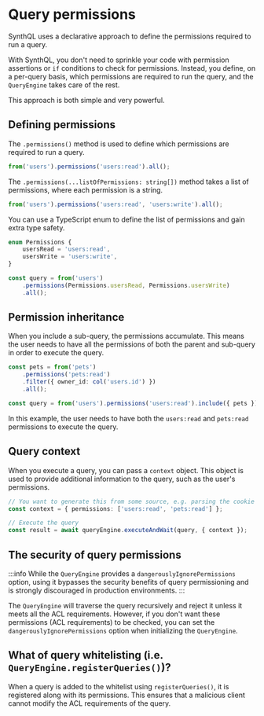 # Query permissions

SynthQL uses a declarative approach to define the permissions required to run a query.

With SynthQL, you don't need to sprinkle your code with permission assertions or `if` conditions to check for permissions. Instead, you define, on a per-query basis, which permissions are required to run the query, and the `QueryEngine` takes care of the rest.

This approach is both simple and very powerful.

## Defining permissions

The `.permissions()` method is used to define which permissions are required to run a query.

```ts
from('users').permissions('users:read').all();
```

The `.permissions(...listOfPermissions: string[])` method takes a list of permissions, where each permission is a string.

```ts
from('users').permissions('users:read', 'users:write').all();
```

You can use a TypeScript enum to define the list of permissions and gain extra type safety.

```ts
enum Permissions {
    usersRead = 'users:read',
    usersWrite = 'users:write',
}

const query = from('users')
    .permissions(Permissions.usersRead, Permissions.usersWrite)
    .all();
```

## Permission inheritance

When you include a sub-query, the permissions accumulate. This means the user needs to have all the permissions of both the parent and sub-query in order to execute the query.

```ts
const pets = from('pets')
    .permissions('pets:read')
    .filter({ owner_id: col('users.id') })
    .all();

const query = from('users').permissions('users:read').include({ pets }).all();
```

In this example, the user needs to have both the `users:read` and `pets:read` permissions to execute the query.

## Query context

When you execute a query, you can pass a `context` object. This object is used to provide additional information to the query, such as the user's permissions.

```ts
// You want to generate this from some source, e.g. parsing the cookie sent with a HTTP request
const context = { permissions: ['users:read', 'pets:read'] };

// Execute the query
const result = await queryEngine.executeAndWait(query, { context });
```

## The security of query permissions

:::info
While the `QueryEngine` provides a `dangerouslyIgnorePermissions` option, using it bypasses the security benefits of query permissioning and is strongly discouraged in production environments.
:::

The `QueryEngine` will traverse the query recursively and reject it unless it meets all the ACL requirements. However, if you don't want these permissions (ACL requirements) to be checked, you can set the `dangerouslyIgnorePermissions` option when initializing the `QueryEngine`.

## What of query whitelisting (i.e. `QueryEngine.registerQueries()`)?

When a query is added to the whitelist using `registerQueries()`, it is registered along with its permissions. This ensures that a malicious client cannot modify the ACL requirements of the query.
